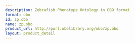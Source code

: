 ```yaml
---
description: Zebrafish Phenotype Ontology in OBO format
format: obo
id: zp.obo
name: zp.obo
product_url: http://purl.obolibrary.org/obo/zp.obo
layout: product_detail
---
```

